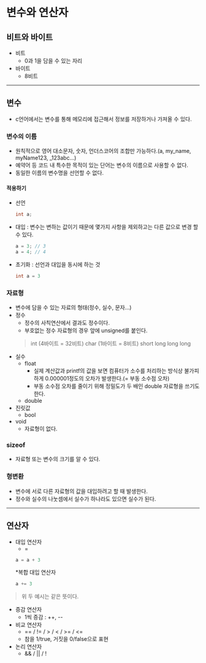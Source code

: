 # 변수와 연산자
## 비트와 바이트
- 비트
  + 0과 1을 담을 수 있는 자리
- 바이트
  + 8비트
***
## 변수
- c언어에서는 변수를 통해 메모리에 접근해서 정보를 저장하거나 가져올 수 있다.
### 변수의 이름
- 원칙적으로 영어 대소문자, 숫자, 언더스코어의 조합만 가능하다.(a, my_name, myName123, _123abc...)
- 예약어 등 코드 내 특수한 목적이 있는 단어는 변수의 이름으로 사용할 수 없다.
- 동일한 이름의 변수명을 선언할 수 없다.
#### 적용하기
- 선언
  ```cpp
  int a;
  ```
- 대입 : 변수는 변하는 값이기 때문에 몇가지 사항을 제외하고는 다른 값으로 변경 할 수 있다.
  ```cpp
  a = 3; // 3
  a = 4; // 4
  ```
- 초기화 : 선언과 대입을 동시에 하는 것
  ```cpp
  int a = 3
  ```

### 자료형
- 변수에 담을 수 있는 자료의 형태(정수, 실수, 문자...)
- 정수
  + 정수의 사칙연산에서 결과도 정수이다.
  + 부호없는 정수 자료형의 경우 앞에 unsigned를 붙인다.
  > int (4바이트 = 32비트)   char (1바이트 = 8비트)   short   long   long long
- 실수
  + float
    * 실제 계산값과 printf의 값을 보면 컴퓨터가 소수를 처리하는 방식상 불가피하게 0.000001정도의 오차가 발생한다.(= 부동 소수점 오차)
    * 부동 소수점 오차를 줄이기 위해 정밀도가 두 배인 double 자료형을 쓰기도 한다.
  + double
- 진릿값
  + bool
- void
  + 자료형이 없다.

### sizeof
- 자료형 또는 변수의 크기를 알 수 있다.

### 형변환
- 변수에 서로 다른 자료형의 값을 대입하려고 할 때 발생한다.
- 정수와 실수의 나눗셈에서 실수가 하나라도 있으면 실수가 된다.
***
## 연산자
- 대입 연산자
  + =
  ```cpp
  a = a + 3 
  ```
    *복합 대입 연산자
    ```cpp
    a += 3
    ```
> 위 두 예시는 같은 뜻이다.
- 증감 연산자
  + 1씩 증감 : ++, --
- 비교 연산자
  + == / != / > / < / >= / <=
  + 참을 1/true, 거짓을 0/false으로 표현
- 논리 연산자
  + && / || / !


